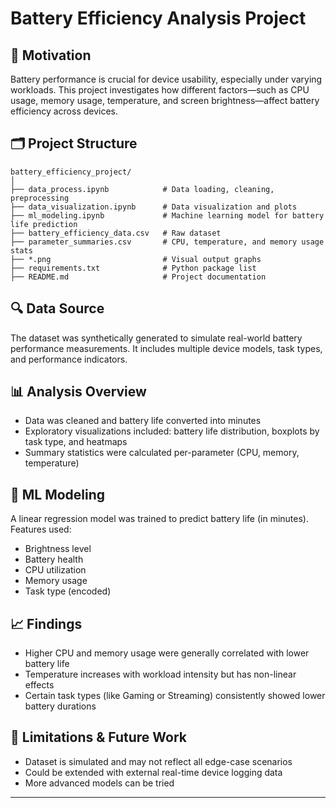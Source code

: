 # Battery Efficiency Analysis Project

## 📌 Motivation
Battery performance is crucial for device usability, especially under varying workloads. This project investigates how different factors—such as CPU usage, memory usage, temperature, and screen brightness—affect battery efficiency across devices.

## 🗂️ Project Structure
```
battery_efficiency_project/
│
├── data_process.ipynb            # Data loading, cleaning, preprocessing
├── data_visualization.ipynb      # Data visualization and plots
├── ml_modeling.ipynb             # Machine learning model for battery life prediction
├── battery_efficiency_data.csv   # Raw dataset
├── parameter_summaries.csv       # CPU, temperature, and memory usage stats
├── *.png                         # Visual output graphs
├── requirements.txt              # Python package list
├── README.md                     # Project documentation
```

## 🔍 Data Source
The dataset was synthetically generated to simulate real-world battery performance measurements. It includes multiple device models, task types, and performance indicators.

## 📊 Analysis Overview
- Data was cleaned and battery life converted into minutes
- Exploratory visualizations included: battery life distribution, boxplots by task type, and heatmaps
- Summary statistics were calculated per-parameter (CPU, memory, temperature)

## 🤖 ML Modeling
A linear regression model was trained to predict battery life (in minutes). Features used:
- Brightness level
- Battery health
- CPU utilization
- Memory usage
- Task type (encoded)

## 📈 Findings
- Higher CPU and memory usage were generally correlated with lower battery life
- Temperature increases with workload intensity but has non-linear effects
- Certain task types (like Gaming or Streaming) consistently showed lower battery durations

## 🚧 Limitations & Future Work
- Dataset is simulated and may not reflect all edge-case scenarios
- Could be extended with external real-time device logging data
- More advanced models can be tried

---

